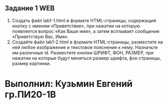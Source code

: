## Задание 1 WEB
1. Создать файл lab1-1.html в формате HTML-страницы, содержащий кнопку с именем «Приветствие»,
при нажатии на которую появляется вопрос «Как Ваше имя», а затем всплывает
сообщение «Приветствую Вас, Имя».
2. Создайте файл lab1-2.html в формате HTML-страницы, разместите на ней любое изображение и текстовое пояснение к нему. Назначьте им различные id.
Разместите кнопки ШРИФТ, ФОН, РАЗМЕР, при нажатии на которые будут меняться размер шрифта, фон страницы, размер картинки.

# Выполнил: Кузьмин Евгений гр.ПИ20-1В